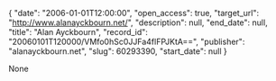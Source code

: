 {
  "date": "2006-01-01T12:00:00", 
  "open_access": true, 
  "target_url": "http://www.alanayckbourn.net/", 
  "description": null, 
  "end_date": null, 
  "title": "Alan Ayckbourn", 
  "record_id": "20060101T120000/VMfo0hSc0JJFa4flFPJKtA==", 
  "publisher": "alanayckbourn.net", 
  "slug": 60293390, 
  "start_date": null
}

None